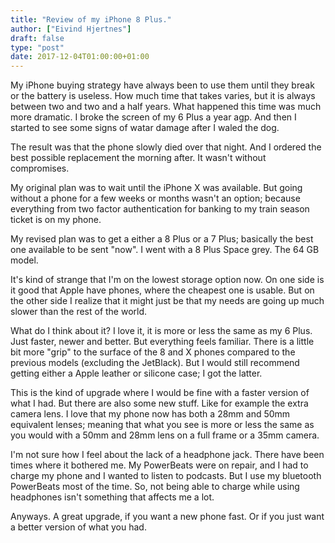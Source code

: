 ```yaml
---
title: "Review of my iPhone 8 Plus."
author: ["Eivind Hjertnes"]
draft: false
type: "post"
date: 2017-12-04T01:00:00+01:00
---
```


My iPhone buying strategy have always been to use them until they break
or the battery is useless. How much time that takes varies, but it is
always between two and two and a half years. What happened this time was
much more dramatic. I broke the screen of my 6 Plus a year agp. And then
I started to see some signs of watar damage after I waled the dog.

The result was that the phone slowly died over that night. And I ordered
the best possible replacement the morning after. It wasn't without
compromises.

My original plan was to wait until the iPhone X was available. But going
without a phone for a few weeks or months wasn't an option; because
everything from two factor authentication for banking to my train season
ticket is on my phone.

My revised plan was to get a either a 8 Plus or a 7 Plus; basically the
best one available to be sent "now". I went with a 8 Plus Space grey.
The 64 GB model.

It's kind of strange that I'm on the lowest storage option now. On one
side is it good that Apple have phones, where the cheapest one is
usable. But on the other side I realize that it might just be that my
needs are going up much slower than the rest of the world.

What do I think about it? I love it, it is more or less the same as my 6
Plus. Just faster, newer and better. But everything feels familiar.
There is a little bit more "grip" to the surface of the 8 and X phones
compared to the previous models (excluding the JetBlack). But I would
still recommend getting either a Apple leather or silicone case; I got
the latter.

This is the kind of upgrade where I would be fine with a faster version
of what I had. But there are also some new stuff. Like for example the
extra camera lens. I love that my phone now has both a 28mm and 50mm
equivalent lenses; meaning that what you see is more or less the same as
you would with a 50mm and 28mm lens on a full frame or a 35mm camera.

I'm not sure how I feel about the lack of a headphone jack. There have
been times where it bothered me. My PowerBeats were on repair, and I had
to charge my phone and I wanted to listen to podcasts. But I use my
bluetooth PowerBeats most of the time. So, not being able to charge
while using headphones isn't something that affects me a lot.

Anyways. A great upgrade, if you want a new phone fast. Or if you just
want a better version of what you had.
